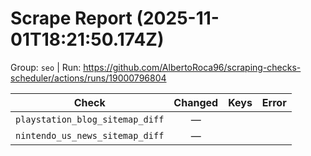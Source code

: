 # Scrape Report (2025-11-01T18:21:50.174Z)

Group: `seo`  |  Run: https://github.com/AlbertoRoca96/scraping-checks-scheduler/actions/runs/19000796804

| Check | Changed | Keys | Error |
|---|:---:|:--|:--|
| `playstation_blog_sitemap_diff` | — |  |  |
| `nintendo_us_news_sitemap_diff` | — |  |  |
